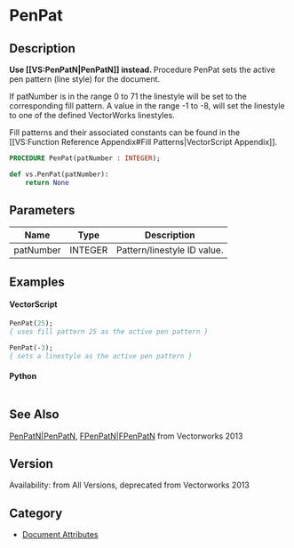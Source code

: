 # PenPat

## Description
<b>Use [[VS:PenPatN|PenPatN]] instead. </b>
Procedure PenPat sets the active pen pattern (line style) for the document.

If patNumber is in the range 0 to 71 the linestyle will be set to the corresponding fill pattern. A value in the range -1 to -8, will set the linestyle to one of the defined VectorWorks linestyles.

Fill patterns and their associated constants can be found in the [[VS:Function Reference Appendix#Fill Patterns|VectorScript Appendix]].

```pascal
PROCEDURE PenPat(patNumber : INTEGER);
```

```python
def vs.PenPat(patNumber):
    return None
```

## Parameters
|Name|Type|Description|
|---|---|---|
|patNumber|INTEGER|Pattern/linestyle ID value.|

## Examples
#### VectorScript ####
```pascal
PenPat(25);
{ uses fill pattern 25 as the active pen pattern }

PenPat(-3);
{ sets a linestyle as the active pen pattern }
```
#### Python ####
```python

```

## See Also
[PenPatN|PenPatN](PenPatN|PenPatN.md), [FPenPatN|FPenPatN](FPenPatN|FPenPatN.md) from Vectorworks 2013

## Version
Availability: from All Versions, deprecated from Vectorworks 2013

## Category
* [Document Attributes](../Categories/Document%20Attributes.md)

